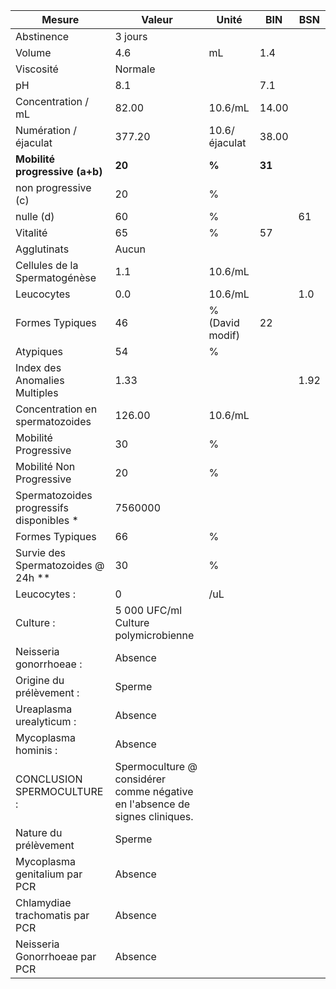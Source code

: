 |                 Mesure                 |                                   Valeur                                  |     Unité     |  BIN | BSN|
|----------------------------------------|---------------------------------------------------------------------------|---------------|------|----|
|               Abstinence               |                                  3 jours                                  |               |      |    |
|                 Volume                 |                                    4.6                                    |       mL      |  1.4 |    |
|                Viscosité               |                                  Normale                                  |               |      |    |
|                   pH                   |                                    8.1                                    |               |  7.1 |    |
|           Concentration / mL           |                                   82.00                                   |    10.6/mL    | 14.00|    |
|          Numération / éjaculat         |                                   377.20                                  | 10.6/éjaculat | 38.00|    |
|     **Mobilité progressive (a+b)**     |                                   **20**                                  |     **%**     |**31**|    |
|           non progressive (c)          |                                     20                                    |       %       |      |    |
|                nulle (d)               |                                     60                                    |       %       |      | 61 |
|                Vitalité                |                                     65                                    |       %       |  57  |    |
|               Agglutinats              |                                   Aucun                                   |               |      |    |
|      Cellules de la Spermatogénèse     |                                    1.1                                    |    10.6/mL    |      |    |
|               Leucocytes               |                                    0.0                                    |    10.6/mL    |      | 1.0|
|             Formes Typiques            |                                     46                                    |% (David modif)|  22  |    |
|                Atypiques               |                                     54                                    |       %       |      |    |
|      Index des Anomalies Multiples     |                                    1.33                                   |               |      |1.92|
|     Concentration en spermatozoides    |                                   126.00                                  |    10.6/mL    |      |    |
|          Mobilité Progressive          |                                     30                                    |       %       |      |    |
|        Mobilité Non Progressive        |                                     20                                    |       %       |      |    |
|Spermatozoides progressifs disponibles *|                                  7560000                                  |               |      |    |
|             Formes Typiques            |                                     66                                    |       %       |      |    |
|   Survie des Spermatozoides @ 24h **   |                                     30                                    |       %       |      |    |
|              Leucocytes :              |                                     0                                     |      /uL      |      |    |
|                Culture :               |                    5 000 UFC/ml Culture polymicrobienne                   |               |      |    |
|         Neisseria gonorrhoeae :        |                                  Absence                                  |               |      |    |
|        Origine du prélèvement :        |                                   Sperme                                  |               |      |    |
|        Ureaplasma urealyticum :        |                                  Absence                                  |               |      |    |
|          Mycoplasma hominis :          |                                  Absence                                  |               |      |    |
|       CONCLUSION SPERMOCULTURE :       |Spermoculture @ considérer comme négative en l'absence de signes cliniques.|               |      |    |
|          Nature du prélèvement         |                                   Sperme                                  |               |      |    |
|      Mycoplasma genitalium par PCR     |                                  Absence                                  |               |      |    |
|     Chlamydiae trachomatis par PCR     |                                  Absence                                  |               |      |    |
|      Neisseria Gonorrhoeae par PCR     |                                  Absence                                  |               |      |    |